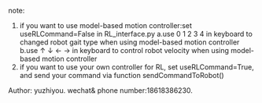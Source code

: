 
note:
1. if you want to use model-based motion controller:set useRLCommand=False in RL_interface.py
    a.use 0 1 2 3 4 in keyboard to changed robot gait type when using model-based motion controller
    b.use ↑ ↓ ← → in keyboard to control robot velocity when using model-based motion controller
2. if you want to use your own controller for RL, set useRLCommand=True, and send your command via function sendCommandToRobot()

Author: yuzhiyou. 
wechat& phone number:18618386230.